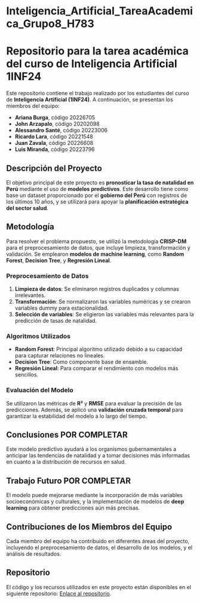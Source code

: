 # Inteligencia_Artificial_TareaAcademica_Grupo8_H783
# Repositorio para la tarea académica del curso de Inteligencia Artificial 1INF24

Este repositorio contiene el trabajo realizado por los estudiantes del curso de **Inteligencia Artificial (1INF24)**. A continuación, se presentan los miembros del equipo:

- **Ariana Burga**, código 20226705
- **John Arzapalo**, código 20202098
- **Alessandro Santé**, código 20223006
- **Ricardo Lara**, código 20221548
- **Juan Zavala**, código 20226608
- **Luis Miranda**, código 20223796

## Descripción del Proyecto

El objetivo principal de este proyecto es **pronosticar la tasa de natalidad en Perú** mediante el uso de **modelos predictivos**. Este desarrollo tiene como base un dataset proporcionado por el **gobierno del Perú** con registros de los últimos 10 años, y se utilizará para apoyar la **planificación estratégica del sector salud**.

## Metodología

Para resolver el problema propuesto, se utilizó la metodología **CRISP-DM** para el preprocesamiento de datos, que incluye limpieza, transformación y validación. Se emplearon **modelos de machine learning**, como **Random Forest**, **Decision Tree**, y **Regresión Lineal**.

### Preprocesamiento de Datos

1. **Limpieza de datos**: Se eliminaron registros duplicados y columnas irrelevantes.
2. **Transformación**: Se normalizaron las variables numéricas y se crearon variables dummy para estacionalidad.
3. **Selección de variables**: Se eligieron las variables más relevantes para la predicción de tasas de natalidad.

### Algoritmos Utilizados

- **Random Forest**: Principal algoritmo utilizado debido a su capacidad para capturar relaciones no lineales.
- **Decision Tree**: Como componente base de ensamble.
- **Regresión Lineal**: Para comparar el rendimiento con modelos más sencillos.

### Evaluación del Modelo

Se utilizaron las métricas de **R²** y **RMSE** para evaluar la precisión de las predicciones. Además, se aplicó una **validación cruzada temporal** para garantizar la estabilidad del modelo a lo largo del tiempo.

## Conclusiones POR COMPLETAR

Este modelo predictivo ayudará a los organismos gubernamentales a anticipar las tendencias de natalidad y a tomar decisiones más informadas en cuanto a la distribución de recursos en salud.

## Trabajo Futuro POR COMPLETAR

El modelo puede mejorarse mediante la incorporación de más variables socioeconómicas y culturales, y la implementación de modelos de **deep learning** para obtener predicciones aún más precisas.

## Contribuciones de los Miembros del Equipo

Cada miembro del equipo ha contribuido en diferentes áreas del proyecto, incluyendo el preprocesamiento de datos, el desarrollo de los modelos, y el análisis de resultados.

## Repositorio

El código y los recursos utilizados en este proyecto están disponibles en el siguiente repositorio: [Enlace al repositorio](#).

